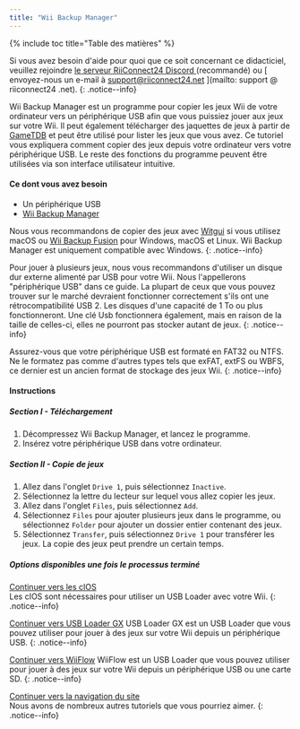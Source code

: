 ```yaml
---
title: "Wii Backup Manager"
---
```


{% include toc title="Table des matières" %}

Si vous avez besoin d'aide pour quoi que ce soit concernant ce didacticiel, veuillez rejoindre [ le serveur RiiConnect24 Discord ](https://discord.gg/rc24) (recommandé) ou \[ envoyez-nous un e-mail à support@riiconnect24.net \](mailto: support @ riiconnect24 .net).
{: .notice--info}

Wii Backup Manager est un programme pour copier les jeux Wii de votre ordinateur vers un périphérique USB afin que vous puissiez jouer aux jeux sur votre Wii. Il peut également télécharger des jaquettes de jeux à partir de [GameTDB](https://gametdb.com/) et peut être utilisé pour lister les jeux que vous avez. Ce tutoriel vous expliquera comment copier des jeux depuis votre ordinateur vers votre périphérique USB. Le reste des fonctions du programme peuvent être utilisées via son interface utilisateur intuitive.
#### Ce dont vous avez besoin

* Un périphérique USB
* [Wii Backup Manager](https://static.wiidatabase.de/Wii-Backup-Manager.zip)


Nous vous recommandons de copier des jeux avec [Witgui](https://desairem.com/wordpress/category/witgui-download/) si vous utilisez macOS ou [Wii Backup Fusion](https://github.com/larsenv/Wii-Backup-Fusion) pour Windows, macOS et Linux. Wii Backup Manager est uniquement compatible avec Windows.
{: .notice--info}

Pour jouer à plusieurs jeux, nous vous recommandons d'utiliser un disque dur externe alimenté par USB pour votre Wii. Nous l'appellerons "périphérique USB" dans ce guide. La plupart de ceux que vous pouvez trouver sur le marché devraient fonctionner correctement s'ils ont une rétrocompatibilité USB 2. Les disques d'une capacité de 1 To ou plus fonctionneront. Une clé Usb fonctionnera également, mais en raison de la taille de celles-ci, elles ne pourront pas stocker autant de jeux.
{: .notice--info}

Assurez-vous que votre périphérique USB est formaté en FAT32 ou NTFS. Ne le formatez pas comme d'autres types tels que exFAT, extFS ou WBFS, ce dernier est un ancien format de stockage des jeux Wii.
{: .notice--info}

#### Instructions

##### Section I - Téléchargement

1. Décompressez Wii Backup Manager, et lancez le programme.
2. Insérez votre périphérique USB dans votre ordinateur.

##### Section II - Copie de jeux

1. Allez dans l'onglet `Drive 1`, puis sélectionnez `Inactive`.
2. Sélectionnez la lettre du lecteur sur lequel vous allez copier les jeux.
3. Allez dans l'onglet `Files`, puis sélectionnez `Add`.
4. Sélectionnez `Files` pour ajouter plusieurs jeux dans le programme, ou sélectionnez `Folder` pour ajouter un dossier entier contenant des jeux.
5. Sélectionnez `Transfer`, puis sélectionnez `Drive 1` pour transférer les jeux. La copie des jeux peut prendre un certain temps.

##### Options disponibles une fois le processus terminé

[Continuer vers les cIOS](cios)<br> Les cIOS sont nécessaires pour utiliser un USB Loader avec votre Wii.
{: .notice--info}

[Continuer vers USB Loader GX](usbloadergx) USB Loader GX est un USB Loader que vous pouvez utiliser pour jouer à des jeux sur votre Wii depuis un périphérique USB.
{: .notice--info}

[Continuer vers WiiFlow](wiiflow) WiiFlow est un USB Loader que vous pouvez utiliser pour jouer à des jeux sur votre Wii depuis un périphérique USB ou une carte SD.
{: .notice--info}

[Continuer vers la navigation du site](site-navigation)<br> Nous avons de nombreux autres tutoriels que vous pourriez aimer.
{: .notice--info}
